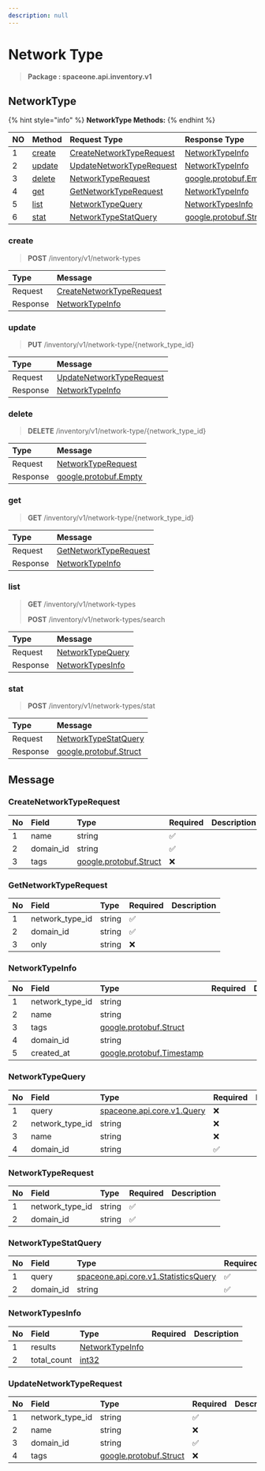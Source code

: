 ```yaml
---
description: null
---
```


# Network Type

> **Package : spaceone.api.inventory.v1**

## NetworkType

{% hint style="info" %}
**NetworkType Methods:**
{% endhint %}

| NO | Method | Request Type | Response Type | Description |
| :--- | :--- | :--- | :--- | :--- |
| 1 | [create](network-type%20%281%29.md#create) | [CreateNetworkTypeRequest](network-type%20%281%29.md#createnetworktyperequest) | [NetworkTypeInfo](network-type%20%281%29.md#networktypeinfo) |  |
| 2 | [update](network-type%20%281%29.md#update) | [UpdateNetworkTypeRequest](network-type%20%281%29.md#updatenetworktyperequest) | [NetworkTypeInfo](network-type%20%281%29.md#networktypeinfo) |  |
| 3 | [delete](network-type%20%281%29.md#delete) | [NetworkTypeRequest](network-type%20%281%29.md#networktyperequest) | [google.protobuf.Empty](https://github.com/protocolbuffers/protobuf/blob/master/src/google/protobuf/empty.proto) |  |
| 4 | [get](network-type%20%281%29.md#get) | [GetNetworkTypeRequest](network-type%20%281%29.md#getnetworktyperequest) | [NetworkTypeInfo](network-type%20%281%29.md#networktypeinfo) |  |
| 5 | [list](network-type%20%281%29.md#list) | [NetworkTypeQuery](network-type%20%281%29.md#networktypequery) | [NetworkTypesInfo](network-type%20%281%29.md#networktypesinfo) |  |
| 6 | [stat](network-type%20%281%29.md#stat) | [NetworkTypeStatQuery](network-type%20%281%29.md#networktypestatquery) | [google.protobuf.Struct](https://github.com/protocolbuffers/protobuf/blob/master/src/google/protobuf/struct.proto) |  |

### create

> **POST** /inventory/v1/network-types

| Type | Message |
| :--- | :--- |
| Request | [CreateNetworkTypeRequest](network-type%20%281%29.md#createnetworktyperequest) |
| Response | [NetworkTypeInfo](network-type%20%281%29.md#networktypeinfo) |

### update

> **PUT** /inventory/v1/network-type/{network\_type\_id}

| Type | Message |
| :--- | :--- |
| Request | [UpdateNetworkTypeRequest](network-type%20%281%29.md#updatenetworktyperequest) |
| Response | [NetworkTypeInfo](network-type%20%281%29.md#networktypeinfo) |

### delete

> **DELETE** /inventory/v1/network-type/{network\_type\_id}

| Type | Message |
| :--- | :--- |
| Request | [NetworkTypeRequest](network-type%20%281%29.md#networktyperequest) |
| Response | [google.protobuf.Empty](https://github.com/protocolbuffers/protobuf/blob/master/src/google/protobuf/empty.proto) |

### get

> **GET** /inventory/v1/network-type/{network\_type\_id}

| Type | Message |
| :--- | :--- |
| Request | [GetNetworkTypeRequest](network-type%20%281%29.md#getnetworktyperequest) |
| Response | [NetworkTypeInfo](network-type%20%281%29.md#networktypeinfo) |

### list

> **GET** /inventory/v1/network-types
>
> **POST** /inventory/v1/network-types/search

| Type | Message |
| :--- | :--- |
| Request | [NetworkTypeQuery](network-type%20%281%29.md#networktypequery) |
| Response | [NetworkTypesInfo](network-type%20%281%29.md#networktypesinfo) |

### stat

> **POST** /inventory/v1/network-types/stat

| Type | Message |
| :--- | :--- |
| Request | [NetworkTypeStatQuery](network-type%20%281%29.md#networktypestatquery) |
| Response | [google.protobuf.Struct](https://github.com/protocolbuffers/protobuf/blob/master/src/google/protobuf/struct.proto) |

## Message

### CreateNetworkTypeRequest

| No | Field | Type | Required | Description |
| :--- | :--- | :--- | :--- | :--- |
| 1 | name | string | ✅ |  |
| 2 | domain\_id | string | ✅ |  |
| 3 | tags | [google.protobuf.Struct](https://github.com/protocolbuffers/protobuf/blob/master/src/google/protobuf/struct.proto) | ❌ |  |

### GetNetworkTypeRequest

| No | Field | Type | Required | Description |
| :--- | :--- | :--- | :--- | :--- |
| 1 | network\_type\_id | string | ✅ |  |
| 2 | domain\_id | string | ✅ |  |
| 3 | only | string | ❌ |  |

### NetworkTypeInfo

| No | Field | Type | Required | Description |
| :--- | :--- | :--- | :--- | :--- |
| 1 | network\_type\_id | string |  |  |
| 2 | name | string |  |  |
| 3 | tags | [google.protobuf.Struct](https://github.com/protocolbuffers/protobuf/blob/master/src/google/protobuf/struct.proto) |  |  |
| 4 | domain\_id | string |  |  |
| 5 | created\_at | [google.protobuf.Timestamp](https://github.com/protocolbuffers/protobuf/blob/master/src/google/protobuf/timestamp.proto) |  |  |

### NetworkTypeQuery

| No | Field | Type | Required | Description |
| :--- | :--- | :--- | :--- | :--- |
| 1 | query | [spaceone.api.core.v1.Query](https://spaceone-dev.gitbook.io/api-reference/common-v1/search-query) | ❌ |  |
| 2 | network\_type\_id | string | ❌ |  |
| 3 | name | string | ❌ |  |
| 4 | domain\_id | string | ✅ |  |

### NetworkTypeRequest

| No | Field | Type | Required | Description |
| :--- | :--- | :--- | :--- | :--- |
| 1 | network\_type\_id | string | ✅ |  |
| 2 | domain\_id | string | ✅ |  |

### NetworkTypeStatQuery

| No | Field | Type | Required | Description |
| :--- | :--- | :--- | :--- | :--- |
| 1 | query | [spaceone.api.core.v1.StatisticsQuery](https://spaceone-dev.gitbook.io/api-reference/common-v1/statistics-query) | ✅ |  |
| 2 | domain\_id | string | ✅ |  |

### NetworkTypesInfo

| No | Field | Type | Required | Description |
| :--- | :--- | :--- | :--- | :--- |
| 1 | results | [NetworkTypeInfo](network-type%20%281%29.md#networktypeinfo) |  |  |
| 2 | total\_count | [int32](https://github.com/protocolbuffers/protobuf/blob/master/src/google/protobuf/type.proto) |  |  |

### UpdateNetworkTypeRequest

| No | Field | Type | Required | Description |
| :--- | :--- | :--- | :--- | :--- |
| 1 | network\_type\_id | string | ✅ |  |
| 2 | name | string | ❌ |  |
| 3 | domain\_id | string | ✅ |  |
| 4 | tags | [google.protobuf.Struct](https://github.com/protocolbuffers/protobuf/blob/master/src/google/protobuf/struct.proto) | ❌ |  |

